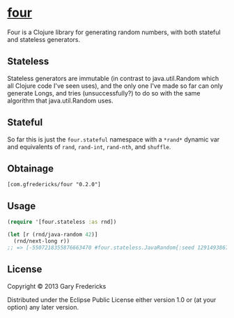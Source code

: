 # [four](http://xkcd.com/221/)

Four is a Clojure library for generating random numbers, with both
stateful and stateless generators.

## Stateless

Stateless generators are immutable (in contrast to java.util.Random
which all Clojure code I've seen uses), and the only one I've made so
far can only generate Longs, and tries (unsuccessfully?) to do so with
the same algorithm that java.util.Random uses.

## Stateful

So far this is just the `four.stateful` namespace with a `*rand*` dynamic
var and equivalents of `rand`, `rand-int`, `rand-nth`, and `shuffle`.

## Obtainage

`[com.gfredericks/four "0.2.0"]`

## Usage

```clojure
(require '[four.stateless :as rnd])

(let [r (rnd/java-random 42)]
  (rnd/next-long r))
;; => [-5507218355876663470 #four.stateless.JavaRandom{:seed 129149386787357}]
```

## License

Copyright © 2013 Gary Fredericks

Distributed under the Eclipse Public License either version 1.0 or (at
your option) any later version.
